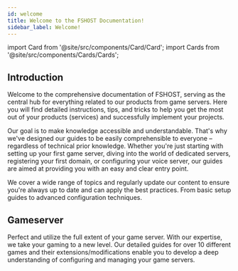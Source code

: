 ```yaml
---
id: welcome
title: Welcome to the FSHOST Documentation!
sidebar_label: Welcome!
---
```


import Card from '@site/src/components/Card/Card';
import Cards from '@site/src/components/Cards/Cards';

## Introduction

Welcome to the comprehensive documentation of FSHOST, serving as the central hub for everything related to our products from game servers. Here you will find detailed instructions, tips, and tricks to help you get the most out of your products (services) and successfully implement your projects.

Our goal is to make knowledge accessible and understandable. That's why we've designed our guides to be easily comprehensible to everyone – regardless of technical prior knowledge. Whether you're just starting with setting up your first game server, diving into the world of dedicated servers, registering your first domain, or configuring your voice server, our guides are aimed at providing you with an easy and clear entry point.

We cover a wide range of topics and regularly update our content to ensure you're always up to date and can apply the best practices. From basic setup guides to advanced configuration techniques.

## Gameserver

Perfect and utilize the full extent of your game server. With our expertise, we take your gaming to a new level. Our detailed guides for over 10 different games and their extensions/modifications enable you to develop a deep understanding of configuring and managing your game servers.

<Cards>
    <Card title="Call of Duty (2003)" description="Placeholder" link="cod/cod-firststeps-dashboard" image="https://fshost.me/assets/img/bg/cod.jpg"/>
    <Card title="Call of Duty 2" description="Placeholder" link="cod2/cod2-firststeps-dashboard" image="https://fshost.me/assets/img/bg/cod2.jpg"/>
    <Card title="Call of Duty 4: Modern Warfare" description="Placeholder" link="cod4/cod4-firststeps-dashboard" image="https://images.weserv.nl/?url=https://fshost.me/assets/img/bg/cod4.jpg"/>
    <Card title="Call of Duty: United Offensive" description="Placeholder" link="coduo/coduo-firststeps-dashboard" image="https://images.weserv.nl/?url=https://fshost.me/assets/img/bg/coduo.jpg"/>
    <Card title="Call of Duty: World at War" description="Placeholder" link="codwaw/codwaw-firststeps-dashboard" image="https://images.weserv.nl/?url=https://fshost.me/assets/img/bg/codwaw.jpg"/>
    <Card title="CS 1.6" description="Placeholder" link="cs16/cs16-firststeps-dashboard" image="https://cdn.cloudflare.steamstatic.com/steam/apps/10/header.jpg?t=1666823513"/>
    <Card title="CS:CZ" description="Placeholder" link="cscz/cscz-firststeps-dashboard" image="https://shared.cloudflare.steamstatic.com/store_item_assets/steam/apps/80/header.jpg?t=1715995767"/>
    <Card title="CS:Source" description="Placeholder" link="css/css-firststeps-dashboard" image="https://cdn.cloudflare.steamstatic.com/steam/apps/240/header.jpg?t=1666823740"/>
    <Card title="CS2" description="Placeholder" link="cs2/cs2-firststeps-dashboard" image="https://cdn.cloudflare.steamstatic.com/steam/apps/730/header.jpg?t=1698860631"/>
    <Card title="Half-Life: Deathmatch" description="Placeholder" link="hldm/hldm-firststeps-dashboard" image="https://fshost.me/assets/img/bg/hldm.jpg"/>
    <Card title="Medal of Honor: Allied Assault" description="Placeholder" link="mohaa/mohaa-firststeps-dashboard" image="https://fshost.me/assets/img/bg/mohaa.jpg"/>
    <Card title="Minecraft" description="Placeholder" link="minecraft/minecraft-firststeps-dashboard" image="https://fshost.me/assets/img/bg/minecraft.jpg"/>
    <Card title="Team Fortress 2" description="Placeholder" link="tf2/tf2-firststeps-dashboard" image="https://fshost.me/assets/img/bg/tf2.jpg"/>
    <Card title="Valheim" description="Placeholder" link="valheim/valheim-firststeps-dashboard"  image="https://cdn.cloudflare.steamstatic.com/steam/apps/892970/header.jpg?t=1698860631"/>
</Cards>
